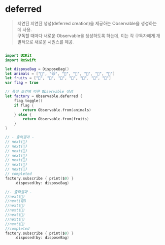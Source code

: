 deferred
========

> 지연된 지연된 생성(deferred creation)을 제공하는 Observable을 생성하는 데 사용.  
> 구독할 때마다 새로운 Observable을 생성하도록 하는데, 이는 각 구독자에게 개별적으로 새로운 시퀀스를 제공.  

```swift

import UIKit
import RxSwift

let disposeBag = DisposeBag()
let animals = ["🐶", "🐱", "🐹", "🐰", "🦊", "🐻", "🐯"]
let fruits = ["🍎", "🍐", "🍋", "🍇", "🍈", "🍓", "🍑"]
var flag = true

// 특정 조건에 따른 Observable 생성
let factory = Observable.deferred {
    flag.toggle()
    if flag {
        return Observable.from(animals)
    } else {
        return Observable.from(fruits)
    }
}

// - 출력결과 -
// next(🍎)
// next(🍐)
// next(🍋)
// next(🍇)
// next(🍈)
// next(🍓)
// next(🍑)
// completed
factory.subscribe { print($0) }
    .disposed(by: disposeBag)

//- 출력결과 -
//next(🐶)
//next(🐱)
//next(🐹)
//next(🐰)
//next(🦊)
//next(🐻)
//next(🐯)
//completed
factory.subscribe { print($0) }
    .disposed(by: disposeBag)

```
